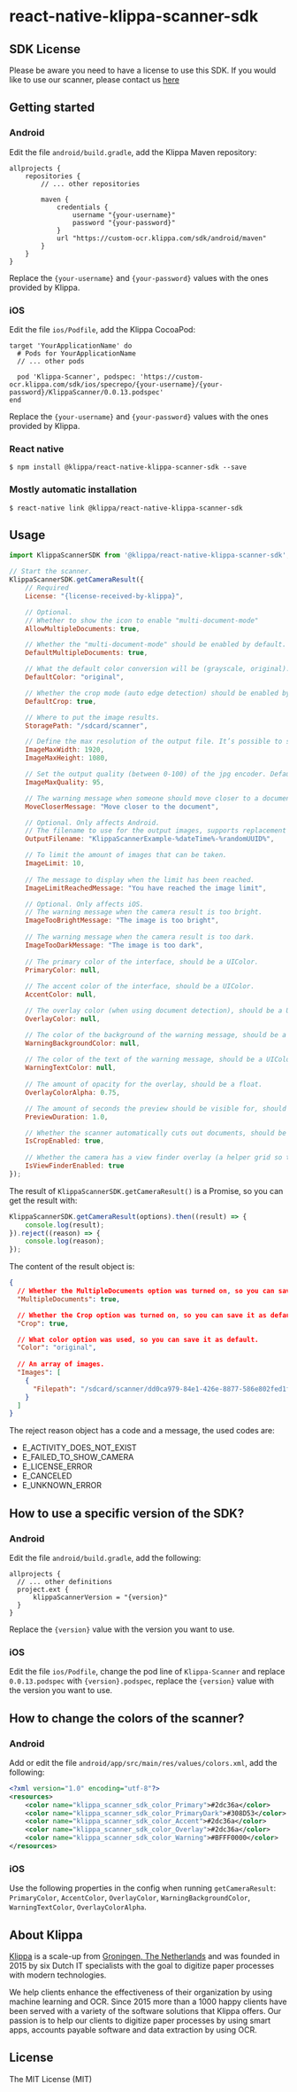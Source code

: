 # react-native-klippa-scanner-sdk

## SDK License
Please be aware you need to have a license to use this SDK.
If you would like to use our scanner, please contact us [here](https://www.klippa.com/en/ocr/ocr-sdk/)

## Getting started
### Android

Edit the file `android/build.gradle`, add the Klippa Maven repository:

```maven
allprojects {
    repositories {
        // ... other repositories

        maven {
            credentials {
                username "{your-username}"
                password "{your-password}"
            }
            url "https://custom-ocr.klippa.com/sdk/android/maven"
        }
    }
}
```

Replace the `{your-username}` and `{your-password}` values with the ones provided by Klippa.

### iOS

Edit the file `ios/Podfile`, add the Klippa CocoaPod:
```
target 'YourApplicationName' do
  # Pods for YourApplicationName
  // ... other pods

  pod 'Klippa-Scanner', podspec: 'https://custom-ocr.klippa.com/sdk/ios/specrepo/{your-username}/{your-password}/KlippaScanner/0.0.13.podspec'
end
```

Replace the `{your-username}` and `{your-password}` values with the ones provided by Klippa.

### React native

`$ npm install @klippa/react-native-klippa-scanner-sdk --save`

### Mostly automatic installation

`$ react-native link @klippa/react-native-klippa-scanner-sdk`

## Usage
```javascript
import KlippaScannerSDK from '@klippa/react-native-klippa-scanner-sdk';

// Start the scanner.
KlippaScannerSDK.getCameraResult({
    // Required
    License: "{license-received-by-klippa}",

    // Optional.
    // Whether to show the icon to enable "multi-document-mode"
    AllowMultipleDocuments: true,

    // Whether the "multi-document-mode" should be enabled by default.
    DefaultMultipleDocuments: true,

    // What the default color conversion will be (grayscale, original).
    DefaultColor: "original",

    // Whether the crop mode (auto edge detection) should be enabled by default.
    DefaultCrop: true,

    // Where to put the image results.
    StoragePath: "/sdcard/scanner",

    // Define the max resolution of the output file. It’s possible to set only one of these values. We will make sure the picture fits in the given resolution. We will also keep the aspect ratio of the image. Default is max resolution of camera.
    ImageMaxWidth: 1920,
    ImageMaxHeight: 1080,

    // Set the output quality (between 0-100) of the jpg encoder. Default is 100.
    ImageMaxQuality: 95,

    // The warning message when someone should move closer to a document, should be a string.
    MoveCloserMessage: "Move closer to the document",

    // Optional. Only affects Android.
    // The filename to use for the output images, supports replacement tokens %dateTime% and %randomUUID%.
    OutputFilename: "KlippaScannerExample-%dateTime%-%randomUUID%",

    // To limit the amount of images that can be taken.
    ImageLimit: 10,
    
    // The message to display when the limit has been reached.
    ImageLimitReachedMessage: "You have reached the image limit",

    // Optional. Only affects iOS.
    // The warning message when the camera result is too bright.
    ImageTooBrightMessage: "The image is too bright",
   
    // The warning message when the camera result is too dark.
    ImageTooDarkMessage: "The image is too dark",
    
    // The primary color of the interface, should be a UIColor.
    PrimaryColor: null,
   
    // The accent color of the interface, should be a UIColor.
    AccentColor: null,

    // The overlay color (when using document detection), should be a UIColor.
    OverlayColor: null,

    // The color of the background of the warning message, should be a UIColor.
    WarningBackgroundColor: null,
    
    // The color of the text of the warning message, should be a UIColor.
    WarningTextColor: null,
    
    // The amount of opacity for the overlay, should be a float.
    OverlayColorAlpha: 0.75,

    // The amount of seconds the preview should be visible for, should be a float.
    PreviewDuration: 1.0,

    // Whether the scanner automatically cuts out documents, should be a Boolean.
    IsCropEnabled: true,
 
    // Whether the camera has a view finder overlay (a helper grid so the user knows where the document should be), should be a Boolean.
    IsViewFinderEnabled: true
});
```

The result of `KlippaScannerSDK.getCameraResult()` is a Promise, so you can get the result with:
```javascript
KlippaScannerSDK.getCameraResult(options).then((result) => {
    console.log(result);
}).reject((reason) => {
    console.log(reason);
});
```

The content of the result object is:
```json
{
  // Whether the MultipleDocuments option was turned on, so you can save it as default.
  "MultipleDocuments": true,

  // Whether the Crop option was turned on, so you can save it as default.
  "Crop": true,

  // What color option was used, so you can save it as default.
  "Color": "original",
 
  // An array of images.
  "Images": [
    {
      "Filepath": "/sdcard/scanner/dd0ca979-84e1-426e-8877-586e802fed1f.jpg"
    }
  ]
}
```

The reject reason object has a code and a message, the used codes are:
 - E_ACTIVITY_DOES_NOT_EXIST
 - E_FAILED_TO_SHOW_CAMERA
 - E_LICENSE_ERROR
 - E_CANCELED
 - E_UNKNOWN_ERROR

## How to use a specific version of the SDK?

### Android

Edit the file `android/build.gradle`, add the following:

```maven
allprojects {
  // ... other definitions
  project.ext {
      klippaScannerVersion = "{version}"
  }
}
```

Replace the `{version}` value with the version you want to use.

### iOS

Edit the file `ios/Podfile`, change the pod line of `Klippa-Scanner` and replace `0.0.13.podspec` with `{version}.podspec`, replace the `{version}` value with the version you want to use.

## How to change the colors of the scanner?

### Android

Add or edit the file `android/app/src/main/res/values/colors.xml`, add the following:

```xml
<?xml version="1.0" encoding="utf-8"?>
<resources>
    <color name="klippa_scanner_sdk_color_Primary">#2dc36a</color>
    <color name="klippa_scanner_sdk_color_PrimaryDark">#308D53</color>
    <color name="klippa_scanner_sdk_color_Accent">#2dc36a</color>
    <color name="klippa_scanner_sdk_color_Overlay">#2dc36a</color>
    <color name="klippa_scanner_sdk_color_Warning">#BFFF0000</color>
</resources>
```

### iOS
Use the following properties in the config when running `getCameraResult`: `PrimaryColor`, `AccentColor`, `OverlayColor`, `WarningBackgroundColor`, `WarningTextColor`, `OverlayColorAlpha`.

## About Klippa

[Klippa](https://www.klippa.com/en) is a scale-up from [Groningen, The Netherlands](https://goo.gl/maps/CcCGaPTBz3u8noSd6) and was founded in 2015 by six Dutch IT specialists with the goal to digitize paper processes with modern technologies.

We help clients enhance the effectiveness of their organization by using machine learning and OCR. Since 2015 more than a 1000 happy clients have been served with a variety of the software solutions that Klippa offers. Our passion is to help our clients to digitize paper processes by using smart apps, accounts payable software and data extraction by using OCR.

## License

The MIT License (MIT)
